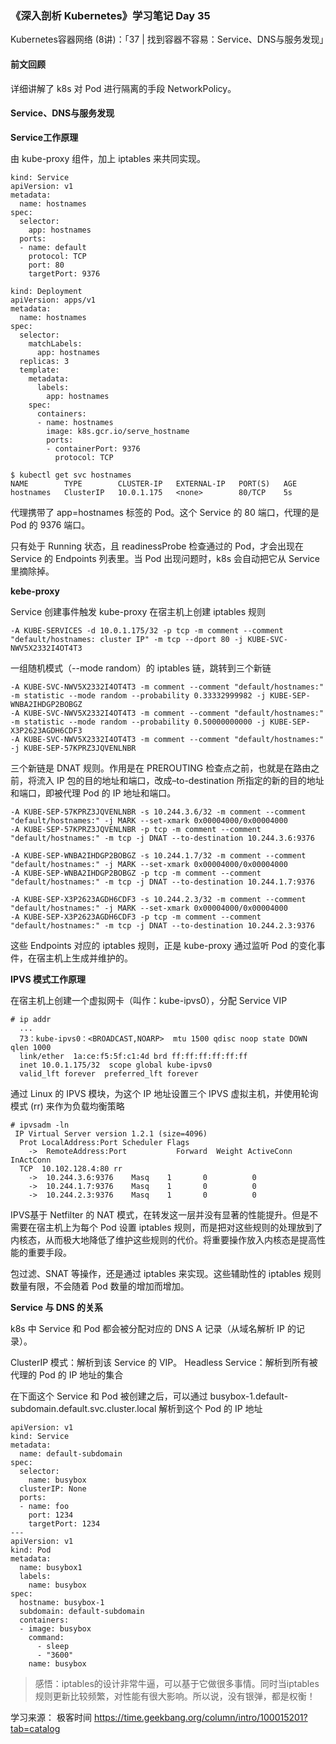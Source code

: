 ### 《深入剖析 Kubernetes》学习笔记 Day 35

Kubernetes容器网络 (8讲)：「37 | 找到容器不容易：Service、DNS与服务发现」

#### 前文回顾

详细讲解了 k8s 对 Pod 进行隔离的手段 NetworkPolicy。

#### Service、DNS与服务发现

**Service工作原理**

由 kube-proxy 组件，加上 iptables 来共同实现。

```
kind: Service
apiVersion: v1
metadata:
  name: hostnames
spec:
  selector:
    app: hostnames
  ports:
  - name: default
    protocol: TCP
    port: 80
    targetPort: 9376
```

```
kind: Deployment
apiVersion: apps/v1
metadata:
  name: hostnames
spec:
  selector:
    matchLabels:
      app: hostnames
  replicas: 3
  template:
    metadata:
      labels:
        app: hostnames
    spec:
      containers:
      - name: hostnames
        image: k8s.gcr.io/serve_hostname
        ports:
        - containerPort: 9376
          protocol: TCP
```

```
$ kubectl get svc hostnames
NAME        TYPE        CLUSTER-IP   EXTERNAL-IP   PORT(S)   AGE
hostnames   ClusterIP   10.0.1.175   <none>        80/TCP    5s
```

代理携带了 app=hostnames 标签的 Pod。这个 Service 的 80 端口，代理的是 Pod 的 9376 端口。

只有处于 Running 状态，且 readinessProbe 检查通过的 Pod，才会出现在 Service 的 Endpoints 列表里。当 Pod 出现问题时，k8s 会自动把它从 Service 里摘除掉。

**kebe-proxy**

Service 创建事件触发 kube-proxy 在宿主机上创建 iptables 规则

```
-A KUBE-SERVICES -d 10.0.1.175/32 -p tcp -m comment --comment "default/hostnames: cluster IP" -m tcp --dport 80 -j KUBE-SVC-NWV5X2332I4OT4T3
```

一组随机模式（--mode random）的 iptables 链，跳转到三个新链

```
-A KUBE-SVC-NWV5X2332I4OT4T3 -m comment --comment "default/hostnames:" -m statistic --mode random --probability 0.33332999982 -j KUBE-SEP-WNBA2IHDGP2BOBGZ
-A KUBE-SVC-NWV5X2332I4OT4T3 -m comment --comment "default/hostnames:" -m statistic --mode random --probability 0.50000000000 -j KUBE-SEP-X3P2623AGDH6CDF3
-A KUBE-SVC-NWV5X2332I4OT4T3 -m comment --comment "default/hostnames:" -j KUBE-SEP-57KPRZ3JQVENLNBR
```

三个新链是 DNAT 规则。作用是在 PREROUTING 检查点之前，也就是在路由之前，将流入 IP 包的目的地址和端口，改成–to-destination 所指定的新的目的地址和端口，即被代理 Pod 的 IP 地址和端口。

```
-A KUBE-SEP-57KPRZ3JQVENLNBR -s 10.244.3.6/32 -m comment --comment "default/hostnames:" -j MARK --set-xmark 0x00004000/0x00004000
-A KUBE-SEP-57KPRZ3JQVENLNBR -p tcp -m comment --comment "default/hostnames:" -m tcp -j DNAT --to-destination 10.244.3.6:9376

-A KUBE-SEP-WNBA2IHDGP2BOBGZ -s 10.244.1.7/32 -m comment --comment "default/hostnames:" -j MARK --set-xmark 0x00004000/0x00004000
-A KUBE-SEP-WNBA2IHDGP2BOBGZ -p tcp -m comment --comment "default/hostnames:" -m tcp -j DNAT --to-destination 10.244.1.7:9376

-A KUBE-SEP-X3P2623AGDH6CDF3 -s 10.244.2.3/32 -m comment --comment "default/hostnames:" -j MARK --set-xmark 0x00004000/0x00004000
-A KUBE-SEP-X3P2623AGDH6CDF3 -p tcp -m comment --comment "default/hostnames:" -m tcp -j DNAT --to-destination 10.244.2.3:9376
```

这些 Endpoints 对应的 iptables 规则，正是 kube-proxy 通过监听 Pod 的变化事件，在宿主机上生成并维护的。

**IPVS 模式工作原理**

在宿主机上创建一个虚拟网卡（叫作：kube-ipvs0），分配 Service VIP

```
# ip addr
  ...
  73：kube-ipvs0：<BROADCAST,NOARP>  mtu 1500 qdisc noop state DOWN qlen 1000
  link/ether  1a:ce:f5:5f:c1:4d brd ff:ff:ff:ff:ff:ff
  inet 10.0.1.175/32  scope global kube-ipvs0
  valid_lft forever  preferred_lft forever
```

通过 Linux 的 IPVS 模块，为这个 IP 地址设置三个 IPVS 虚拟主机，并使用轮询模式 (rr) 来作为负载均衡策略

```
# ipvsadm -ln
 IP Virtual Server version 1.2.1 (size=4096)
  Prot LocalAddress:Port Scheduler Flags
    ->  RemoteAddress:Port           Forward  Weight ActiveConn InActConn     
  TCP  10.102.128.4:80 rr
    ->  10.244.3.6:9376    Masq    1       0          0         
    ->  10.244.1.7:9376    Masq    1       0          0
    ->  10.244.2.3:9376    Masq    1       0          0
```

IPVS基于 Netfilter 的 NAT 模式，在转发这一层并没有显著的性能提升。但是不需要在宿主机上为每个 Pod 设置 iptables 规则，而是把对这些规则的处理放到了内核态，从而极大地降低了维护这些规则的代价。将重要操作放入内核态是提高性能的重要手段。

包过滤、SNAT 等操作，还是通过 iptables 来实现。这些辅助性的 iptables 规则数量有限，不会随着 Pod 数量的增加而增加。

**Service 与 DNS 的关系**

k8s 中 Service 和 Pod 都会被分配对应的 DNS A 记录（从域名解析 IP 的记录）。

ClusterIP 模式：解析到该 Service 的 VIP。
Headless Service：解析到所有被代理的 Pod 的 IP 地址的集合

在下面这个 Service 和 Pod 被创建之后，可以通过 busybox-1.default-subdomain.default.svc.cluster.local 解析到这个 Pod 的 IP 地址

```
apiVersion: v1
kind: Service
metadata:
  name: default-subdomain
spec:
  selector:
    name: busybox
  clusterIP: None
  ports:
  - name: foo
    port: 1234
    targetPort: 1234
---
apiVersion: v1
kind: Pod
metadata:
  name: busybox1
  labels:
    name: busybox
spec:
  hostname: busybox-1
  subdomain: default-subdomain
  containers:
  - image: busybox
    command:
      - sleep
      - "3600"
    name: busybox
```

> 感悟：iptables的设计非常牛逼，可以基于它做很多事情。同时当iptables规则更新比较频繁，对性能有很大影响。所以说，没有银弹，都是权衡！

学习来源： 极客时间 https://time.geekbang.org/column/intro/100015201?tab=catalog

